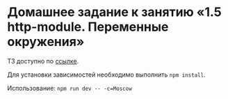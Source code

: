 # Домашнее задание к занятию «1.5 http-module. Переменные окружения»

ТЗ доступно по [ссылке](https://github.com/netology-code/ndse-homeworks/tree/master/005-http).

Для установки зависимостей необходимо выполнить `npm install`.

Использование: `npm run dev -- -c=Moscow`
